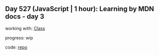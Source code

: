 ## Day 527 (JavaScript | 1 hour): Learning by MDN docs - day 3

working with: [Class](https://developer.mozilla.org/en-US/docs/Web/JavaScript/Reference/Classes)

progress: wip

code: [repo](https://github.com/alexvyber/call-once.git)